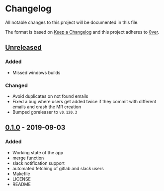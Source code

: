 # Changelog

All notable changes to this project will be documented in this file.

The format is based on [Keep a Changelog](http://keepachangelog.com/en/1.0.0/)
and this project adheres to [0ver](https://0ver.org).

## [Unreleased]

### Added

- Missed windows builds

### Changed

- Avoid duplicates on not found emails
- Fixed a bug where users get added twice if they commit with different emails and crash the MR creation
- Bumped goreleaser to `v0.120.3`

## [0.1.0] - 2019-09-03

### Added

- Working state of the app
- merge function
- slack notification support
- automated fetching of gitlab and slack users
- Makefile
- LICENSE
- README

[Unreleased]: https://github.com/mvisonneau/gitlab-merger/compare/0.1.0...HEAD
[0.1.0]: https://github.com/mvisonneau/gitlab-merger/tree/0.1.0
